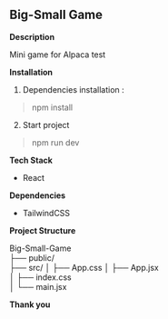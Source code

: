 ## **Big-Small Game**

**Description**

Mini game for Alpaca test

**Installation**

1. Dependencies installation :
>  npm install

2. Start project
> npm run dev

**Tech Stack**
- React

**Dependencies**
- TailwindCSS

**Project Structure**

Big-Small-Game    
├── public/                    
├── src/ 
│   ├── App.css
│   ├── App.jsx                           
│   ├── index.css            
│   └── main.jsx             

**Thank you**
